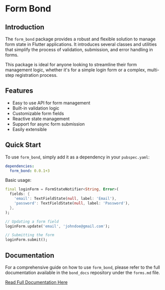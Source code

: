 # Form Bond

## Introduction

The `form_bond` package provides a robust and flexible solution to manage form state in Flutter applications. It introduces several classes and utilities that simplify the process of validation, submission, and error handling in forms.

This package is ideal for anyone looking to streamline their form management logic, whether it's for a simple login form or a complex, multi-step registration process.

## Features

- Easy to use API for form management
- Built-in validation logic
- Customizable form fields
- Reactive state management
- Support for async form submission
- Easily extensible

## Quick Start

To use `form_bond`, simply add it as a dependency in your `pubspec.yaml`:

```yaml
dependencies:
  form_bond: 0.0.1+3
```

Basic usage:

```dart
final loginForm = FormStateNotifier<String, Error>(
  fields: {
    'email': TextFieldState(null, label: 'Email'),
    'password': TextFieldState(null, label: 'Password'),
  },
);

// Updating a form field
loginForm.update('email', 'johndoe@gmail.com');

// Submitting the form
loginForm.submit();
```

## Documentation

For a comprehensive guide on how to use `form_bond`, please refer to the full documentation available in the `bond_docs` repository under the `forms.md` file.

[Read Full Documentation Here](https://github.com/onestudio-co/bond-docs/blob/main/forms.md)

